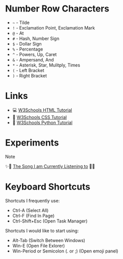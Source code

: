 # Number Row Characters
+ `~` - Tilde
+ `!` - Exclamation Point, Exclamation Mark
+ `@` - At
+ `#` - Hash, Number Sign
+ `$` - Dollar Sign
+ `%` - Percentage
+ `^` - Powers, Up, Caret
+ `&` - Ampersand, And
+ `*` - Asterisk, Star, Mulitply, Times
+ `(` - Left Bracket
+ `)` - Right Bracket

# Links
+ 💻 [W3Schools HTML Tutorial](https://www.w3schools.com/html/default.asp)
+ 📄 [W3Schools CSS Tutorial](https://www.w3schools.com/css/default.asp)
+ 🐍 [W3Schools Python Tutorial](https://www.w3schools.com/python/default.asp)

# Experiments
> [!NOTE]
> ✨🤠 [The Song I am Currently Listening to](https://open.spotify.com/track/3vRzlGgTZj5Fyx9oykOnD6?si=c36e8739158041df) 🚀💃

# Keyboard Shortcuts

Shortcuts I frequently use:
+ Ctrl-A (Select All)
+ Ctrl-F (Find In Page)
+ Ctrl-Shift+Esc (Open Task Manager)

Shortcuts I would like to start using:
+ Alt-Tab (Switch Between Windows)
+ Win-E (Open File Exlorer)
+ Win-Period or Semicolon (. or ;) (Open emoji panel)